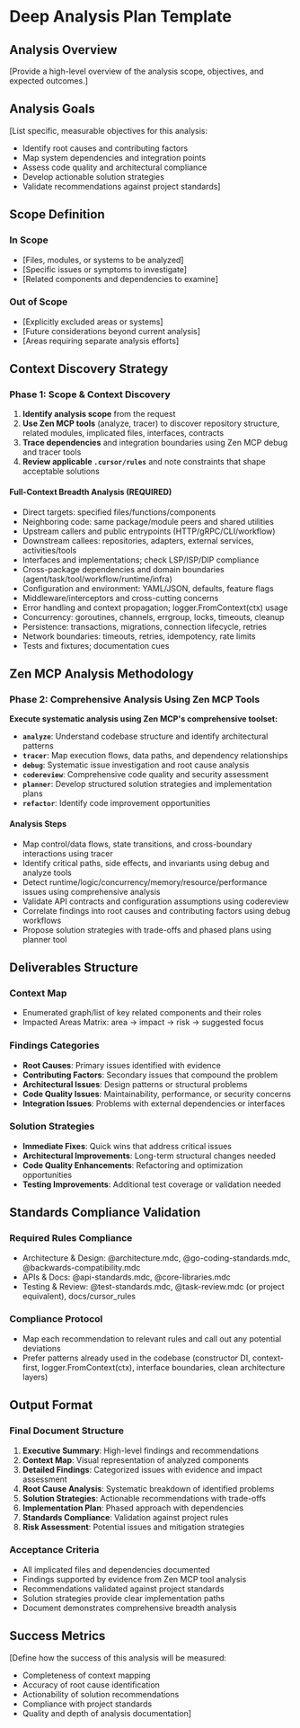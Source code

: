 # Deep Analysis Plan Template

## Analysis Overview

[Provide a high-level overview of the analysis scope, objectives, and expected outcomes.]

## Analysis Goals

[List specific, measurable objectives for this analysis:

- Identify root causes and contributing factors
- Map system dependencies and integration points
- Assess code quality and architectural compliance
- Develop actionable solution strategies
- Validate recommendations against project standards]

## Scope Definition

### In Scope

- [Files, modules, or systems to be analyzed]
- [Specific issues or symptoms to investigate]
- [Related components and dependencies to examine]

### Out of Scope

- [Explicitly excluded areas or systems]
- [Future considerations beyond current analysis]
- [Areas requiring separate analysis efforts]

## Context Discovery Strategy

### Phase 1: Scope & Context Discovery

1. **Identify analysis scope** from the request
2. **Use Zen MCP tools** (analyze, tracer) to discover repository structure, related modules, implicated files, interfaces, contracts
3. **Trace dependencies** and integration boundaries using Zen MCP debug and tracer tools
4. **Review applicable `.cursor/rules`** and note constraints that shape acceptable solutions

#### Full-Context Breadth Analysis (REQUIRED)

- Direct targets: specified files/functions/components
- Neighboring code: same package/module peers and shared utilities
- Upstream callers and public entrypoints (HTTP/gRPC/CLI/workflow)
- Downstream callees: repositories, adapters, external services, activities/tools
- Interfaces and implementations; check LSP/ISP/DIP compliance
- Cross-package dependencies and domain boundaries (agent/task/tool/workflow/runtime/infra)
- Configuration and environment: YAML/JSON, defaults, feature flags
- Middleware/interceptors and cross-cutting concerns
- Error handling and context propagation; logger.FromContext(ctx) usage
- Concurrency: goroutines, channels, errgroup, locks, timeouts, cleanup
- Persistence: transactions, migrations, connection lifecycle, retries
- Network boundaries: timeouts, retries, idempotency, rate limits
- Tests and fixtures; documentation cues

## Zen MCP Analysis Methodology

### Phase 2: Comprehensive Analysis Using Zen MCP Tools

**Execute systematic analysis using Zen MCP's comprehensive toolset:**

- **`analyze`**: Understand codebase structure and identify architectural patterns
- **`tracer`**: Map execution flows, data paths, and dependency relationships
- **`debug`**: Systematic issue investigation and root cause analysis
- **`codereview`**: Comprehensive code quality and security assessment
- **`planner`**: Develop structured solution strategies and implementation plans
- **`refactor`**: Identify code improvement opportunities

#### Analysis Steps

- Map control/data flows, state transitions, and cross-boundary interactions using tracer
- Identify critical paths, side effects, and invariants using debug and analyze tools
- Detect runtime/logic/concurrency/memory/resource/performance issues using comprehensive analysis
- Validate API contracts and configuration assumptions using codereview
- Correlate findings into root causes and contributing factors using debug workflows
- Propose solution strategies with trade-offs and phased plans using planner tool

## Deliverables Structure

### Context Map

- Enumerated graph/list of key related components and their roles
- Impacted Areas Matrix: area → impact → risk → suggested focus

### Findings Categories

- **Root Causes**: Primary issues identified with evidence
- **Contributing Factors**: Secondary issues that compound the problem
- **Architectural Issues**: Design patterns or structural problems
- **Code Quality Issues**: Maintainability, performance, or security concerns
- **Integration Issues**: Problems with external dependencies or interfaces

### Solution Strategies

- **Immediate Fixes**: Quick wins that address critical issues
- **Architectural Improvements**: Long-term structural changes needed
- **Code Quality Enhancements**: Refactoring and optimization opportunities
- **Testing Improvements**: Additional test coverage or validation needed

## Standards Compliance Validation

### Required Rules Compliance

- Architecture & Design: @architecture.mdc, @go-coding-standards.mdc, @backwards-compatibility.mdc
- APIs & Docs: @api-standards.mdc, @core-libraries.mdc
- Testing & Review: @test-standards.mdc, @task-review.mdc (or project equivalent), docs/cursor_rules

### Compliance Protocol

- Map each recommendation to relevant rules and call out any potential deviations
- Prefer patterns already used in the codebase (constructor DI, context-first, logger.FromContext(ctx), interface boundaries, clean architecture layers)

## Output Format

### Final Document Structure

1. **Executive Summary**: High-level findings and recommendations
2. **Context Map**: Visual representation of analyzed components
3. **Detailed Findings**: Categorized issues with evidence and impact assessment
4. **Root Cause Analysis**: Systematic breakdown of identified problems
5. **Solution Strategies**: Actionable recommendations with trade-offs
6. **Implementation Plan**: Phased approach with dependencies
7. **Standards Compliance**: Validation against project rules
8. **Risk Assessment**: Potential issues and mitigation strategies

### Acceptance Criteria

- All implicated files and dependencies documented
- Findings supported by evidence from Zen MCP tool analysis
- Recommendations validated against project standards
- Solution strategies provide clear implementation paths
- Document demonstrates comprehensive breadth analysis

## Success Metrics

[Define how the success of this analysis will be measured:

- Completeness of context mapping
- Accuracy of root cause identification
- Actionability of solution recommendations
- Compliance with project standards
- Quality and depth of analysis documentation]
